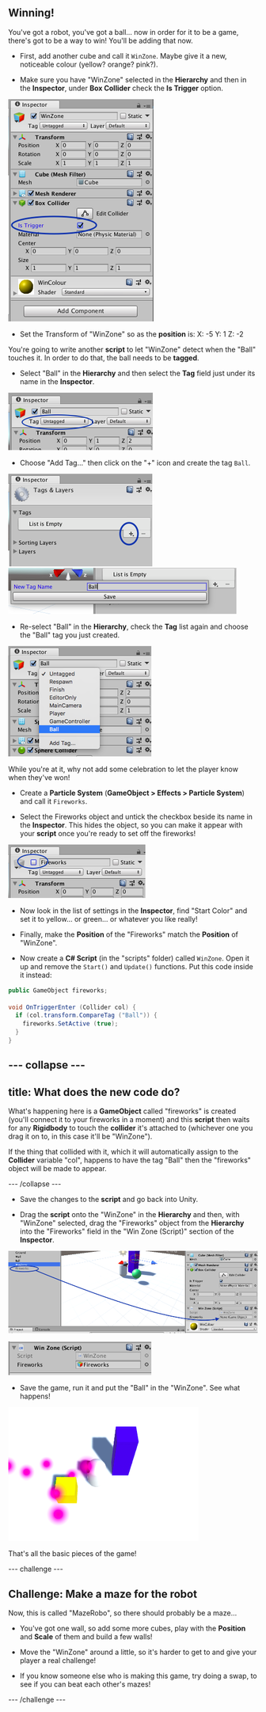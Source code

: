 ## Winning!

You've got a robot, you've got a ball... now in order for it to be a game, there's got to be a way to win! You'll be adding that now.

+ First, add another cube and call it `WinZone`. Maybe give it a new, noticeable colour (yellow? orange? pink?).

+ Make sure you have "WinZone" selected in the **Hierarchy** and then in the **Inspector**, under **Box Collider** check the **Is Trigger** option.

![The Is Trigger checkbox has been ticked](images/step11_BoxColliderTrigger.png)

+ Set the Transform of "WinZone" so as the **position** is:
  X: -5
  Y: 1
  Z: -2

You're going to write another **script** to let "WinZone" detect when the "Ball" touches it. In order to do that, the ball needs to be **tagged**.

+ Select "Ball" in the **Hierarchy** and then select the **Tag** field just under its name in the **Inspector**.

![The Tag property in the inspector](images/step11_BallTagProperty.png)

+ Choose "Add Tag..." then click on the "+" icon and create the tag `Ball`.

![Click the plus to add a new tag](images/step11_AddTag.png)
![Creating a new tag called Ball](images/step11_NewTagBall.png)

+ Re-select "Ball" in the **Hierarchy**, check the **Tag** list again and choose the "Ball" tag you just created.

![Select the Ball tag for the Ball object](images/step11_ChooseBallTag.png)

While you're at it, why not add some celebration to let the player know when they've won! 

+ Create a **Particle System** (**GameObject > Effects > Particle System**) and call it `Fireworks`.

+ Select the Fireworks object and untick the checkbox beside its name in the **Inspector**. This hides the object, so you can make it appear with your **script** once you're ready to set off the fireworks!

![The checkbox next to Fireworks is unticked](images/step11_uncheckFireworks.png)

+ Now look in the list of settings in the **Inspector**, find "Start Color" and set it to yellow... or green... or whatever you like really!

+ Finally, make the **Position** of the "Fireworks" match the **Position** of "WinZone".

+ Now create a **C# Script** (in the "scripts" folder) called `WinZone`. Open it up and remove the `Start()` and `Update()` functions. Put this code inside it instead:

```cs
public GameObject fireworks;

void OnTriggerEnter (Collider col) {
  if (col.transform.CompareTag ("Ball")) {
    fireworks.SetActive (true);
  }
}
```

--- collapse ---
---
title: What does the new code do?
---  

What's happening here is a **GameObject** called "fireworks" is created (you'll connect it to your fireworks in a moment) and this **script** then waits for any **Rigidbody** to touch the **collider** it's attached to (whichever one you drag it on to, in this case it'll be "WinZone").

If the thing that collided with it, which it will automatically assign to the **Collider** variable "col", happens to have the tag "Ball" then the "fireworks" object will be made to appear.

--- /collapse ---

+ Save the changes to the **script** and go back into Unity.

+ Drag the **script** onto the "WinZone" in the **Hierarchy** and then, with "WinZone" selected, drag the "Fireworks" object from the **Hierarchy** into the "Fireworks" field in the "Win Zone (Script)" section of the **Inspector**.

![Drag Fireworks onto the script in the WinZone inspector](images/step11_DragFireworksIntoScript.png)

![The Fireworks value in the script](images/step11_FireworksInScript.png)

+ Save the game, run it and put the "Ball" in the "WinZone". See what happens!

![Fireworks appearing when the ball is pushed into the win zone](images/step11_WinningFireworks.png)

That's all the basic pieces of the game! 

--- challenge ---

## Challenge: Make a maze for the robot

Now, this is called "MazeRobo", so there should probably be a maze... 

+ You've got one wall, so add some more cubes, play with the **Position** and **Scale** of them and build a few walls! 

+ Move the "WinZone" around a little, so it's harder to get to and give your player a real challenge!

+ If you know someone else who is making this game, try doing a swap, to see if you can beat each other's mazes!

--- /challenge ---